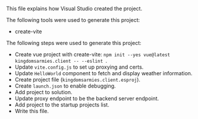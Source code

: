 This file explains how Visual Studio created the project.

The following tools were used to generate this project:
- create-vite

The following steps were used to generate this project:
- Create vue project with create-vite: `npm init --yes vue@latest kingdomsarmies.client -- --eslint `.
- Update `vite.config.js` to set up proxying and certs.
- Update `HelloWorld` component to fetch and display weather information.
- Create project file (`kingdomsarmies.client.esproj`).
- Create `launch.json` to enable debugging.
- Add project to solution.
- Update proxy endpoint to be the backend server endpoint.
- Add project to the startup projects list.
- Write this file.
